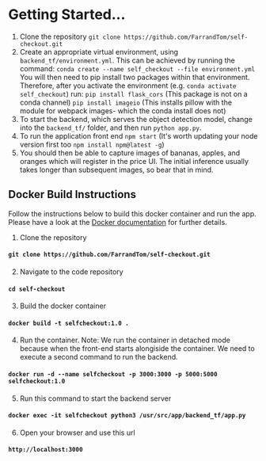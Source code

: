 # Getting Started...

1. Clone the repository `git clone https://github.com/FarrandTom/self-checkout.git`
2. Create an appropriate virtual environment, using `backend_tf/environment.yml`. This can be achieved by running the command: `conda create --name self_checkout --file environment.yml`
   You will then need to pip install two packages within that environment. Therefore, after you activate the environment (e.g. `conda activate self_checkout`) run:
   `pip install flask_cors` (This package is not on a conda channel)
   `pip install imageio` (This installs pillow with the module for webpack images- which the conda install does not)
3. To start the backend, which serves the object detection model, change into the `backend_tf/` folder, and then run `python app.py`.
4. To run the application front end `npm start` (It's worth updating your node version first too `npm install npm@latest -g`)
5. You should then be able to capture images of bananas, apples, and oranges which will register in the price UI. The initial inference usually takes longer than subsequent images, so bear that in mind.

## Docker Build Instructions

Follow the instructions below to build this docker container and run the app. Please have a look at the [Docker documentation](https://docs.docker.com/) for further details.

1. Clone the repository

#### `git clone https://github.com/FarrandTom/self-checkout.git`

2. Navigate to the code repository

#### `cd self-checkout`

3. Build the docker container

#### `docker build -t selfcheckout:1.0 .`

4. Run the container.
   Note: We run the container in detached mode because when the front-end starts alongiside the container. We need to execute a second command to run the backend.

#### `docker run -d --name selfcheckout -p 3000:3000 -p 5000:5000 selfcheckout:1.0`

5. Run this command to start the backend server

#### `docker exec -it selfcheckout python3 /usr/src/app/backend_tf/app.py`

6. Open your browser and use this url

#### `http://localhost:3000`
